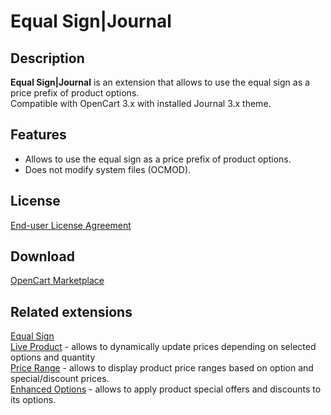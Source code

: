# Equal Sign|Journal

## Description
**Equal Sign|Journal** is an extension that allows to use the equal sign as a price prefix of product options.  
Compatible with OpenCart 3.x with installed Journal 3.x theme.

## Features
* Allows to use the equal sign as a price prefix of product options.
* Does not modify system files (OCMOD).

## License
[End-user License Agreement](https://raw.githubusercontent.com/ocmod-space/ocmod-equal-sign/main/add/journal/EULA.txt)

## Download
[OpenCart Marketplace](https://www.opencart.com/index.php?route=marketplace/extension/info&extension_id=38532)

## Related extensions
[Equal Sign](https://www.opencart.com/index.php?route=marketplace/extension/info&extension_id=34383)  
[Live Product](https://www.opencart.com/index.php?route=marketplace/extension/info&extension_id=36005) - allows to dynamically update prices depending on selected options and quantity  
[Price Range](https://www.opencart.com/index.php?route=marketplace/extension/info&extension_id=38331) - allows to display product price ranges based on option and special/discount prices.  
[Enhanced Options](https://www.opencart.com/index.php?route=marketplace/extension/info&extension_id=40391) - allows to apply product special offers and discounts to its options.  
